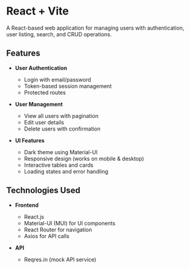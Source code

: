# React + Vite


A React-based web application for managing users with authentication, user listing, search, and CRUD operations.

## Features

- **User Authentication**
  - Login with email/password
  - Token-based session management
  - Protected routes

- **User Management**
  - View all users with pagination
  - Edit user details
  - Delete users with confirmation

- **UI Features**
  - Dark theme using Material-UI
  - Responsive design (works on mobile & desktop)
  - Interactive tables and cards
  - Loading states and error handling

## Technologies Used

- **Frontend**
  - React.js
  - Material-UI (MUI) for UI components
  - React Router for navigation
  - Axios for API calls

- **API**
  - Reqres.in (mock API service)



